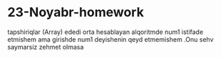 # 23-Noyabr-homework
tapshiriqlar (Array)
ededi orta hesablayan alqoritmde num1 istifade etmishem ama girishde num1 deyishenin qeyd etmemishem .Onu sehv saymarsiz zehmet olmasa

